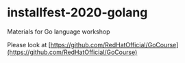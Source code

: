 # installfest-2020-golang
Materials for Go language workshop

Please look at [https://github.com/RedHatOfficial/GoCourse](https://github.com/RedHatOfficial/GoCourse)
